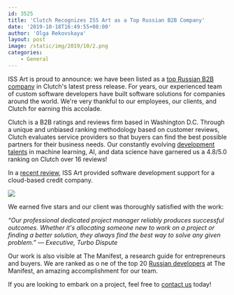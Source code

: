 ```yaml
---
id: 3525
title: 'Clutch Recognizes ISS Art as a Top Russian B2B Company'
date: '2019-10-18T16:49:55+08:00'
author: 'Olga Rekovskaya'
layout: post
image: /static/img/2019/10/2.png
categories:
    - General
---
```


ISS Art is proud to announce: we have been listed as a [top Russian B2B company](<http://Highest-Rated B2B Firms in Belarus, Estonia, Latvia, Lithuania, and Russia>) in Clutch's latest press release. For years, our experienced team of custom software developers have built software solutions for companies around the world. We're very thankful to our employees, our clients, and Clutch for earning this accolade.

Clutch is a B2B ratings and reviews firm based in Washington D.C. Through a unique and unbiased ranking methodology based on customer reviews, Clutch evaluates service providers so that buyers can find the best possible partners for their business needs. Our constantly evolving [development talents](https://clutch.co/developers/artificial-intelligence) in machine learning, AI, and data science have garnered us a 4.8/5.0 ranking on Clutch over 16 reviews!

In a [recent review](https://clutch.co/profile/iss-art), ISS Art provided software development support for a cloud-based credit company.

![](https://issart.com/blog/wp-content/uploads/2019/10/1.png)

We earned five stars and our client was thoroughly satisfied with the work:

*“Our professional dedicated project manager reliably produces successful outcomes. Whether it's allocating someone new to work on a project or finding a better solution, they always find the best way to solve any given problem.” — Executive, Turbo Dispute*

Our work is also visible at The Manifest, a research guide for entrepreneurs and buyers. We are ranked as o ne of the top 20 [Russian developers](https://themanifest.com/ru/software-development/companies#issart) at The Manifest, an amazing accomplishment for our team.

If you are looking to embark on a project, feel free to [contact us](https://issart.com/blog/#cf7_form_box) today!